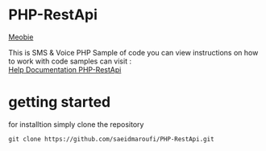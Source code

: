 # PHP-RestApi
[Meobie](https://mele)
<p> This is SMS &amp; Voice PHP Sample of code you can view instructions on how to work with  code samples can visit : <br /> <a href="http://api.parsasms.com/index.html">Help Documentation PHP-RestApi</a></p>
<h1>getting started</h1>
<p>for installtion simply clone the repository </p>

<pre><code>git clone https://github.com/saeidmaroufi/PHP-RestApi.git
</code></pre>
